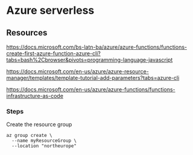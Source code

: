 # Azure serverless

## Resources

https://docs.microsoft.com/bs-latn-ba/azure/azure-functions/functions-create-first-azure-function-azure-cli?tabs=bash%2Cbrowser&pivots=programming-language-javascript

https://docs.microsoft.com/en-us/azure/azure-resource-manager/templates/template-tutorial-add-parameters?tabs=azure-cli

https://docs.microsoft.com/en-us/azure/azure-functions/functions-infrastructure-as-code

### Steps

Create the resource group

```
az group create \
  --name myResourceGroup \
  --location "northeurope"
 ```
